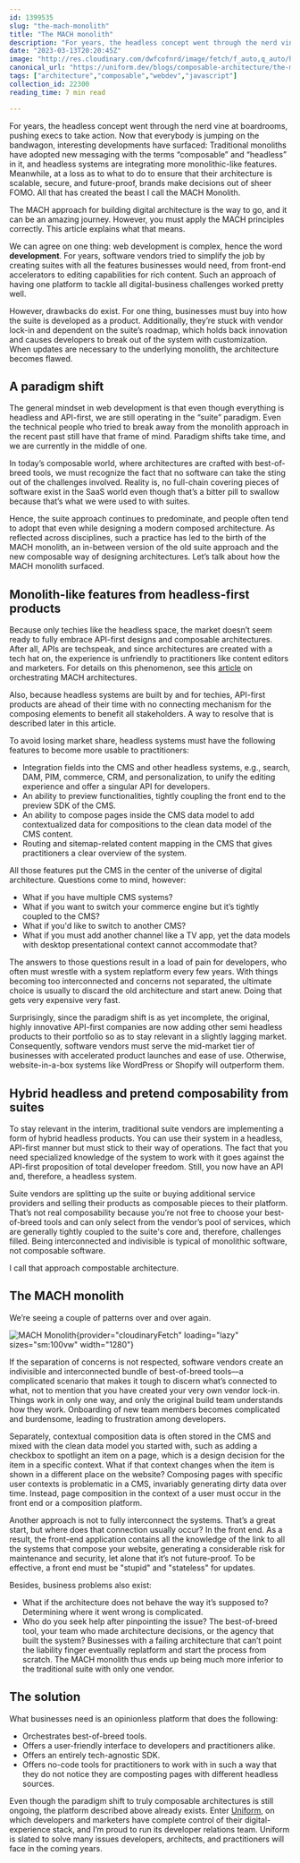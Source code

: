 ```yaml
---
id: 1399535
slug: "the-mach-monolith"
title: "The MACH monolith"
description: "For years, the headless concept went through the nerd vine at boardrooms, pushing execs to take..."
date: "2023-03-13T20:20:45Z"
image: "http://res.cloudinary.com/dwfcofnrd/image/fetch/f_auto,q_auto/https%3A%2F%2Fdev-to-uploads.s3.amazonaws.com%2Fuploads%2Farticles%2Fxdj396fv4iyh8zce4rsg.png"
canonical_url: "https://uniform.dev/blogs/composable-architecture/the-mach-monolith"
tags: ["architecture","composable","webdev","javascript"]
collection_id: 22300
reading_time: 7 min read

---
```


For years, the headless concept went through the nerd vine at boardrooms, pushing execs to take action. Now that everybody is jumping on the bandwagon, interesting developments have surfaced: Traditional monoliths have adopted new messaging with the terms “composable” and “headless” in it, and headless systems are integrating more monolithic-like features. Meanwhile, at a loss as to what to do to ensure that their architecture is scalable, secure, and future-proof, brands make decisions out of sheer FOMO. All that has created the beast I call the MACH Monolith.

The MACH approach for building digital architecture is the way to go, and it can be an amazing journey. However, you must apply the MACH principles correctly. This article explains what that means.

We can agree on one thing: web development is complex, hence the word **development**. For years, software vendors tried to simplify the job by creating suites with all the features businesses would need, from front-end accelerators to editing capabilities for rich content. Such an approach of having one platform to tackle all digital-business challenges worked pretty well.

However, drawbacks do exist. For one thing, businesses must buy into how the suite is developed as a product. Additionally, they’re stuck with vendor lock-in and dependent on the suite’s roadmap, which holds back innovation and causes developers to break out of the system with customization. When updates are necessary to the underlying monolith, the architecture becomes flawed.

## A paradigm shift

The general mindset in web development is that even though everything is headless and API-first, we are still operating in the “suite” paradigm. Even the technical people who tried to break away from the monolith approach in the recent past still have that frame of mind. Paradigm shifts take time, and we are currently in the middle of one.

In today’s composable world, where architectures are crafted with best-of-breed tools, we must recognize the fact that no software can take the sting out of the challenges involved. Reality is, no full-chain covering pieces of software exist in the SaaS world even though that’s a bitter pill to swallow because that’s what we were used to with suites.

Hence, the suite approach continues to predominate, and people often tend to adopt that even while designing a modern composed architecture. As reflected across disciplines, such a practice has led to the birth of the MACH monolith, an in-between version of the old suite approach and the new composable way of designing architectures. Let’s talk about how the MACH monolith surfaced.

## Monolith-like features from headless-first products

Because only techies like the headless space, the market doesn’t seem ready to fully embrace API-first designs and composable architectures. After all, APIs are techspeak, and since architectures are created with a tech hat on, the experience is unfriendly to practitioners like content editors and marketers. For details on this phenomenon, see this [article](https://uniform.dev/blogs/digital-experience-composition-dxc/tame-the-martech-chaos-with-dxc-and-mach) on orchestrating MACH architectures.

Also, because headless systems are built by and for techies, API-first products are ahead of their time with no connecting mechanism for the composing elements to benefit all stakeholders. A way to resolve that is described later in this article.

To avoid losing market share, headless systems must have the following features to become more usable to practitioners:

- Integration fields into the CMS and other headless systems, e.g., search, DAM, PIM, commerce, CRM, and personalization, to unify the editing experience and offer a singular API for developers.
- An ability to preview functionalities, tightly coupling the front end to the preview SDK of the CMS.
- An ability to compose pages inside the CMS data model to add contextualized data for compositions to the clean data model of the CMS content.
- Routing and sitemap-related content mapping in the CMS that gives practitioners a clear overview of the system.

All those features put the CMS in the center of the universe of digital architecture. Questions come to mind, however: 

- What if you have multiple CMS systems? 
- What if you want to switch your commerce engine but it’s tightly coupled to the CMS? 
- What if you'd like to switch to another CMS?
- What if you must add another channel like a TV app, yet the data models with desktop presentational context cannot accommodate that?

The answers to those questions result in a load of pain for developers, who often must wrestle with a system replatform every few years. With things becoming too interconnected and concerns not separated, the ultimate choice is usually to discard the old architecture and start anew. Doing that gets very expensive very fast.

Surprisingly, since the paradigm shift is as yet incomplete, the original, highly innovative API-first companies are now adding other semi headless products to their portfolio so as to stay relevant in a slightly lagging market. Consequently, software vendors must serve the mid-market tier of businesses with accelerated product launches and ease of use. Otherwise, website-in-a-box systems like WordPress or Shopify will outperform them.

## Hybrid headless and pretend composability from suites

To stay relevant in the interim, traditional suite vendors are implementing a form of hybrid headless products. You can use their system in a headless, API-first manner but must stick to their way of operations. The fact that you need specialized knowledge of the system to work with it goes against the API-first proposition of total developer freedom. Still, you now have an API and, therefore, a headless system.

Suite vendors are splitting up the suite or buying additional service providers and selling their products as composable pieces to their platform. That’s not real composability because you’re not free to choose your best-of-breed tools and can only select from the vendor’s pool of services, which are generally tightly coupled to the suite's core and, therefore, challenges filled. Being interconnected and indivisible is typical of monolithic software, not composable software.

I call that approach compostable architecture.

## The MACH monolith

We’re seeing a couple of patterns over and over again.

![MACH Monolith](https://dev-to-uploads.s3.amazonaws.com/uploads/articles/fp3gnzgd3unj8tbvru3c.png){provider="cloudinaryFetch" loading="lazy" sizes="sm:100vw" width="1280"}

If the separation of concerns is not respected, software vendors create an indivisible and interconnected bundle of best-of-breed tools—a complicated scenario that makes it tough to discern what’s connected to what, not to mention that you have created your very own vendor lock-in. Things work in only one way, and only the original build team understands how they work. Onboarding of new team members becomes complicated and burdensome, leading to frustration among developers.

Separately, contextual composition data is often stored in the CMS and mixed with the clean data model you started with, such as adding a checkbox to spotlight an item on a page, which is a design decision for the item in a specific context. What if that context changes when the item is shown in a different place on the website? Composing pages with specific user contexts is problematic in a CMS, invariably generating dirty data over time. Instead, page composition in the context of a user must occur in the front end or a composition platform.

Another approach is not to fully interconnect the systems. That’s a great start, but where does that connection usually occur? In the front end. As a result, the front-end application contains all the knowledge of the link to all the systems that compose your website, generating a considerable risk for maintenance and security, let alone that it’s not future-proof. To be effective, a front end must be "stupid" and "stateless" for updates.

Besides, business problems also exist: 
- What if the architecture does not behave the way it’s supposed to? Determining where it went wrong is complicated. 
- Who do you seek help after pinpointing the issue? The best-of-breed tool, your team who made architecture decisions, or the agency that built the system? Businesses with a failing architecture that can’t point the liability finger eventually replatform and start the process from scratch. The MACH monolith thus ends up being much more inferior to the traditional suite with only one vendor.

## The solution

What businesses need is an opinionless platform that does the following:

- Orchestrates best-of-breed tools. 
- Offers a user-friendly interface to developers and practitioners alike.
- Offers an entirely tech-agnostic SDK.
- Offers no-code tools for practitioners to work with in such a way that they do not notice they are composting pages with different headless sources.

Even though the paradigm shift to truly composable architectures is still ongoing, the platform described above already exists. Enter [Uniform](https://uniform.dev), on which developers and marketers have complete control of their digital-experience stack, and I’m proud to run its developer relations team. Uniform is slated to solve many issues developers, architects, and practitioners will face in the coming years.
